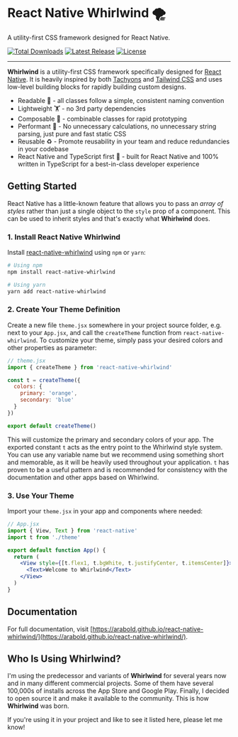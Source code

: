 # React Native Whirlwind 🌪️

A utility-first CSS framework designed for React Native.

<p>
    <!-- <a href="https://github.com/arabold/react-native-whirlwind/actions"><img src="https://img.shields.io/github/workflow/status/arabold/react-native-whirlwind/Node.js%20CI" alt="Build Status"></a> -->
    <a href="https://www.npmjs.com/package/react-native-whirlwind"><img src="https://img.shields.io/npm/dt/react-native-whirlwind.svg" alt="Total Downloads"></a>
    <a href="https://github.com/arabold/react-native-whirlwind/releases"><img src="https://img.shields.io/npm/v/react-native-whirlwind.svg" alt="Latest Release"></a>
    <a href="https://github.com/arabold/react-native-whirlwind/blob/master/LICENSE"><img src="https://img.shields.io/npm/l/react-native-whirlwind.svg" alt="License"></a>
</p>

---

**Whirlwind** is a utility-first CSS framework specifically designed for [React Native](https://reactnative.dev/). It is heavily inspired by both [Tachyons](https://tachyons.io/) and [Tailwind CSS](https://tailwindcss.com/) and uses low-level building blocks for rapidly building custom designs.

- Readable 👀 - all classes follow a simple, consistent naming convention
- Lightweight 🏋️ - no 3rd party dependencies
- Composable 🧱 - combinable classes for rapid prototyping
- Performant 🚀 - No unnecessary calculations, no unnecessary string parsing, just pure and fast static CSS
- Reusable ♻️ - Promote reusability in your team and reduce redundancies in your codebase
- React Native and TypeScript first 🥇 - built for React Native and 100% written in TypeScript for a best-in-class developer experience

## Getting Started

React Native has a little-known feature that allows you to pass an _array of styles_ rather than just a single object to the `style` prop of a component. This can be used to inherit styles and that's exactly what **Whirlwind** does.

### 1. Install React Native Whirlwind

Install [react-native-whirlwind](https://www.npmjs.com/package/react-native-whirlwind) using `npm` or `yarn`:

```sh
# Using npm
npm install react-native-whirlwind

# Using yarn
yarn add react-native-whirlwind
```

### 2. Create Your Theme Definition

Create a new file `theme.jsx` somewhere in your project source folder, e.g. next to your `App.jsx`, and call the `createTheme` function from `react-native-whirlwind`. To customize your theme, simply pass your desired colors and other properties as parameter:

```jsx
// theme.jsx
import { createTheme } from 'react-native-whirlwind'

const t = createTheme({
  colors: {
    primary: 'orange',
    secondary: 'blue'
  }
})

export default createTheme()
```

This will customize the primary and secondary colors of your app. The exported constant `t` acts as the entry point to the Whirlwind style system. You can use any variable name but we recommend using something short and memorable, as it will be heavily used throughout your application. `t` has proven to be a useful pattern and is recommended for consistency with the documentation and other apps based on Whirlwind.

### 3. Use Your Theme

Import your `theme.jsx` in your app and components where needed:

```jsx
// App.jsx
import { View, Text } from 'react-native'
import t from './theme'

export default function App() {
  return (
    <View style={[t.flex1, t.bgWhite, t.justifyCenter, t.itemsCenter]}>
      <Text>Welcome to Whirlwind</Text>
    </View>
  )
}
```

## Documentation

For full documentation, visit [https://arabold.github.io/react-native-whirlwind/](https://arabold.github.io/react-native-whirlwind/).

## Who Is Using Whirlwind?

I'm using the predecessor and variants of **Whirlwind** for several years now and in many different commercial projects. Some of them have several 100,000s of installs across the App Store and Google Play. Finally, I decided to open source it and make it available to the community. This is how **Whirlwind** was born.

If you're using it in your project and like to see it listed here, please let me know!
